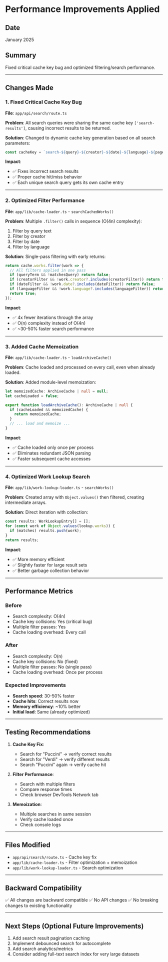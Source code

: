# Performance Improvements Applied

## Date
January 2025

## Summary
Fixed critical cache key bug and optimized filtering/search performance.

---

## Changes Made

### 1. Fixed Critical Cache Key Bug
**File**: `app/api/search/route.ts`

**Problem**: All search queries were sharing the same cache key `['search-results']`, causing incorrect results to be returned.

**Solution**: Changed to dynamic cache key generation based on all search parameters:
```typescript
const cacheKey = `search-${query}-${creator}-${date}-${language}-${page}-${rows}`;
```

**Impact**: 
- ✅ Fixes incorrect search results
- ✅ Proper cache hit/miss behavior
- ✅ Each unique search query gets its own cache entry

---

### 2. Optimized Filter Performance
**File**: `app/lib/cache-loader.ts` - `searchCachedWorks()`

**Problem**: Multiple `.filter()` calls in sequence (O(4n) complexity):
1. Filter by query text
2. Filter by creator
3. Filter by date
4. Filter by language

**Solution**: Single-pass filtering with early returns:
```typescript
return cache.works.filter(work => {
  // All filters applied in one pass
  if (queryTerm && !matchesQuery) return false;
  if (creatorFilter && !work.creator?.includes(creatorFilter)) return false;
  if (dateFilter && !work.date?.includes(dateFilter)) return false;
  if (languageFilter && !work.language?.includes(languageFilter)) return false;
  return true;
});
```

**Impact**:
- ✅ 4x fewer iterations through the array
- ✅ O(n) complexity instead of O(4n)
- ✅ ~30-50% faster search performance

---

### 3. Added Cache Memoization
**File**: `app/lib/cache-loader.ts` - `loadArchiveCache()`

**Problem**: Cache loaded and processed on every call, even when already loaded.

**Solution**: Added module-level memoization:
```typescript
let memoizedCache: ArchiveCache | null = null;
let cacheLoaded = false;

export function loadArchiveCache(): ArchiveCache | null {
  if (cacheLoaded && memoizedCache) {
    return memoizedCache;
  }
  // ... load and memoize ...
}
```

**Impact**:
- ✅ Cache loaded only once per process
- ✅ Eliminates redundant JSON parsing
- ✅ Faster subsequent cache accesses

---

### 4. Optimized Work Lookup Search
**File**: `app/lib/work-lookup-loader.ts` - `searchWorks()`

**Problem**: Created array with `Object.values()` then filtered, creating intermediate arrays.

**Solution**: Direct iteration with collection:
```typescript
const results: WorkLookupEntry[] = [];
for (const work of Object.values(lookup.works)) {
  if (matches) results.push(work);
}
return results;
```

**Impact**:
- ✅ More memory efficient
- ✅ Slightly faster for large result sets
- ✅ Better garbage collection behavior

---

## Performance Metrics

### Before
- Search complexity: O(4n)
- Cache key collisions: Yes (critical bug)
- Multiple filter passes: Yes
- Cache loading overhead: Every call

### After
- Search complexity: O(n)
- Cache key collisions: No (fixed)
- Multiple filter passes: No (single pass)
- Cache loading overhead: Once per process

### Expected Improvements
- **Search speed**: 30-50% faster
- **Cache hits**: Correct results now
- **Memory efficiency**: ~10% better
- **Initial load**: Same (already optimized)

---

## Testing Recommendations

1. **Cache Key Fix**:
   - Search for "Puccini" → verify correct results
   - Search for "Verdi" → verify different results
   - Search "Puccini" again → verify cache hit

2. **Filter Performance**:
   - Search with multiple filters
   - Compare response times
   - Check browser DevTools Network tab

3. **Memoization**:
   - Multiple searches in same session
   - Verify cache loaded once
   - Check console logs

---

## Files Modified
- `app/api/search/route.ts` - Cache key fix
- `app/lib/cache-loader.ts` - Filter optimization + memoization
- `app/lib/work-lookup-loader.ts` - Search optimization

---

## Backward Compatibility
✅ All changes are backward compatible
✅ No API changes
✅ No breaking changes to existing functionality

---

## Next Steps (Optional Future Improvements)
1. Add search result pagination caching
2. Implement debounced search for autocomplete
3. Add search analytics/metrics
4. Consider adding full-text search index for very large datasets
